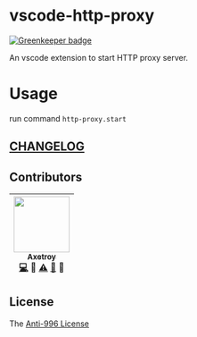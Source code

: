 # vscode-http-proxy

[![Greenkeeper badge](https://badges.greenkeeper.io/axetroy/vscode-http-proxy.svg)](https://greenkeeper.io/)

An vscode extension to start HTTP proxy server.

# Usage

run command `http-proxy.start`

## [CHANGELOG](https://github.com/axetroy/vscode-http-proxy/blob/master/CHANGELOG.md)

## Contributors

<!-- ALL-CONTRIBUTORS-LIST:START - Do not remove or modify this section -->

| [<img src="https://avatars1.githubusercontent.com/u/9758711?v=3" width="100px;"/><br /><sub>Axetroy</sub>](http://axetroy.github.io)<br />[💻](https://github.com/axetroy/vscode-http-proxy/commits?author=axetroy) 🔌 [⚠️](https://github.com/axetroy/vscode-http-proxy/commits?author=axetroy) [🐛](https://github.com/axetroy/vscode-http-proxy/issues?q=author%3Aaxetroy) 🎨 |
| :------------------------------------------------------------------------------------------------------------------------------------------------------------------------------------------------------------------------------------------------------------------------------------------------------------------------------------------------------------------------------: |


<!-- ALL-CONTRIBUTORS-LIST:END -->

## License

The [Anti-996 License](https://github.com/axetroy/vscode-http-proxy/blob/master/LICENSE)
